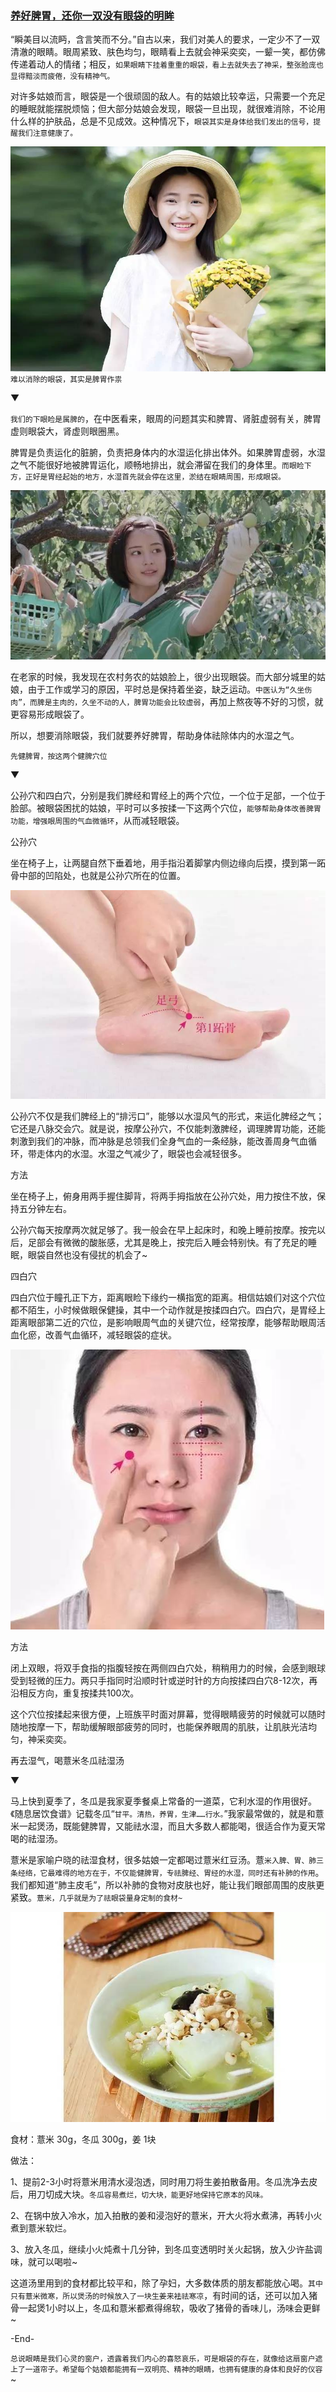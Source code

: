 ### [养好脾胃，还你一双没有眼袋的明眸](http://www.jianshu.com/p/0ddb5db8041c)

“瞬美目以流眄，含言笑而不分。”自古以来，我们对美人的要求，一定少不了一双清澈的眼睛。眼周紧致、肤色均匀，眼睛看上去就会神采奕奕，一颦一笑，都仿佛传递着动人的情绪；相反，`如果眼睛下挂着重重的眼袋，看上去就失去了神采，整张脸庞也显得黯淡而疲倦，没有精神气。`

对许多姑娘而言，眼袋是一个很顽固的敌人。有的姑娘比较幸运，只需要一个充足的睡眠就能摆脱烦恼；但大部分姑娘会发现，眼袋一旦出现，就很难消除，不论用什么样的护肤品，总是不见成效。这种情况下，`眼袋其实是身体给我们发出的信号，提醒我们注意健康了。`

![](img/养好脾胃，还你一双没有眼袋的明眸.jpg)
`难以消除的眼袋，其实是脾胃作祟`

▼


`我们的下眼睑是属脾的`，在中医看来，眼周的问题其实和脾胃、肾脏虚弱有关，脾胃虚则眼袋大，肾虚则眼圈黑。

脾胃是负责运化的脏腑，负责把身体内的水湿运化排出体外。如果脾胃虚弱，水湿之气不能很好地被脾胃运化，顺畅地排出，就会滞留在我们的身体里。`而眼睑下方，正好是胃经起始的地方，水湿首先就会停在这里，淤结在眼睛周围，形成眼袋。`

![](img/养好脾胃，还你一双没有眼袋的明眸2.jpg)


在老家的时候，我发现在农村务农的姑娘脸上，很少出现眼袋。而大部分城里的姑娘，由于工作或学习的原因，平时总是保持着坐姿，缺乏运动。`中医认为“久坐伤肉”，而脾是主肉的，久坐不动的人，脾胃功能会比较虚弱`，再加上熬夜等不好的习惯，就更容易形成眼袋了。

所以，想要消除眼袋，我们就要养好脾胃，帮助身体祛除体内的水湿之气。

`先健脾胃，按这两个健脾穴位`

▼

公孙穴和四白穴，分别是我们脾经和胃经上的两个穴位，一个位于足部，一个位于脸部。被眼袋困扰的姑娘，平时可以多按揉一下这两个穴位，`能够帮助身体改善脾胃功能，增强眼周围的气血微循环`，从而减轻眼袋。

公孙穴

坐在椅子上，让两腿自然下垂着地，用手指沿着脚掌内侧边缘向后摸，摸到第一跖骨中部的凹陷处，也就是公孙穴所在的位置。

![](img/养好脾胃，还你一双没有眼袋的明眸3.jpg)


公孙穴不仅是我们脾经上的“排污口”，能够以水湿风气的形式，来运化脾经之气；它还是八脉交会穴。就是说，按摩公孙穴，不仅能刺激脾经，调理脾胃功能，还能刺激到我们的冲脉，而冲脉是总领我们全身气血的一条经脉，能改善周身气血循环，带走体内的水湿。水湿之气减少了，眼袋也会减轻很多。

方法

坐在椅子上，俯身用两手握住脚背，将两手拇指放在公孙穴处，用力按住不放，保持五分钟左右。

公孙穴每天按摩两次就足够了。我一般会在早上起床时，和晚上睡前按摩。按完以后，足部会有微微的酸胀感，尤其是晚上，按完后入睡会特别快。有了充足的睡眠，眼袋自然也没有侵扰的机会了~

四白穴

四白穴位于瞳孔正下方，距离眼睑下缘约一横指宽的距离。相信姑娘们对这个穴位都不陌生，小时候做眼保健操，其中一个动作就是按揉四白穴。四白穴，是胃经上距离眼部第二近的穴位，是影响眼周气血的关键穴位，经常按摩，能够帮助眼周活血化瘀，改善气血循环，减轻眼袋的症状。


![](img/养好脾胃，还你一双没有眼袋的明眸4.jpg)

方法

闭上双眼，将双手食指的指腹轻按在两侧四白穴处，稍稍用力的时候，会感到眼球受到轻微的压力。两只手指同时沿顺时针或逆时针的方向按揉四白穴8-12次，再沿相反方向，重复按揉共100次。

这个穴位按揉起来很方便，上班族平时面对屏幕，觉得眼睛疲劳的时候就可以随时随地按摩一下，帮助缓解眼部疲劳的同时，也能保养眼周的肌肤，让肌肤光洁均匀，神采奕奕。

再去湿气，喝薏米冬瓜祛湿汤

▼

马上快到夏季了，冬瓜是我家夏季餐桌上常备的一道菜，它利水湿的作用很好。《随息居饮食谱》记载冬瓜“`甘平。清热，养胃，生津……行水。`”我家最常做的，就是和薏米一起煲汤，既能健脾胃，又能祛水湿，而且大多数人都能喝，很适合作为夏天常喝的祛湿汤。

薏米是家喻户晓的祛湿食材，很多姑娘一定都喝过薏米红豆汤。薏`米入脾、胃、肺三条经络，它最难得的地方在于，不仅能健脾胃，专祛脾经、胃经的水湿，同时还有补肺的作用`。我们都知道“肺主皮毛”，所以补肺的食物对皮肤也好，能让我们眼部周围的皮肤更紧致。`薏米，几乎就是为了祛眼袋量身定制的食材~`


![](img/养好脾胃，还你一双没有眼袋的明眸5.jpg)

食材：薏米 30g，冬瓜 300g，姜 1块

做法：

1、提前2-3小时将薏米用清水浸泡透，同时用刀将生姜拍散备用。冬瓜洗净去皮后，用刀切成大块。`冬瓜容易煮烂，切大块，能更好地保持它原本的风味。`

2、在锅中放入冷水，加入拍散的姜和浸泡好的薏米，开大火将水煮沸，再转小火煮到薏米软烂。

3、放入冬瓜，继续小火炖煮十几分钟，到冬瓜变透明时关火起锅，放入少许盐调味，就可以喝啦~

这道汤里用到的食材都比较平和，除了孕妇，大多数体质的朋友都能放心喝。`其中只有薏米微寒，所以煲汤的时候放入了一块生姜来袪祛寒凉`，有时间的话，还可以加入猪骨一起煲1小时以上，冬瓜和薏米都煮得绵软，吸收了猪骨的香味儿，汤味会更鲜~

-End-

`总说眼睛是我们心灵的窗户，透露着我们内心的喜怒哀乐，可是眼袋的存在，就像给这扇窗户遮上了一道帘子。希望每个姑娘都能拥有一双明亮、精神的眼睛，也拥有健康的身体和良好的仪容`~
